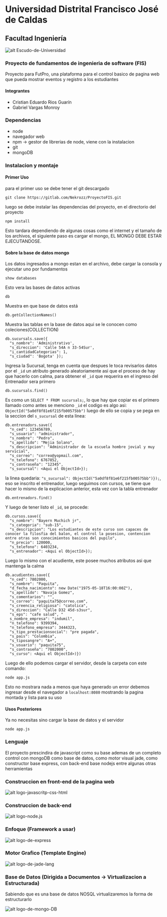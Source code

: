 # Universidad Distrital Francisco José de Caldas
## Facultad Ingeniería

![alt Escudo-de-Universidad](logo/UD-logo.gif)

### Proyecto de fundamentos de ingenieria de software (FIS)

Proyecto para FutPro, una plataforma para el control basico de pagina web que pueda mostrar eventos y registro a los estudiantes

#### Integrantes
- Cristian Eduardo Rios Guarín
- Gabriel Vargas Monroy

### Dependencias
- node
- navegador web
- npm -> gestor de librerias de node, viene con la instalacion
- git
- mongoDB

### Instalacion y montaje
#### Primer Uso
para el primer uso se debe tener el git descargado
```
git clone https://gitlab.com/Nekrozz/ProyectoFIS.git
```
luego se debe instalar las dependencias del proyecto, en el directorio del proyecto

```
npm install
```

Esto tardara dependiendo de algunas cosas como el internet y el tamaño de los archivos, el
siguiente paso es cargar el mongo, EL MONGO DEBE ESTAR EJECUTANDOSE.

#### Sobre la base de datos mongo

Los datos ingresados a mongo estan en el archivo, debe cargar la consola y ejecutar uno por fundamentos

```
show databases
```
Esto vera las bases de datos activas
```
db
```
Muestra en que base de datos está
```
db.getCollectionNames()
```
Muestra las tablas en la base de datos aqui se le conocen como coleciones(COLLECTION)
```
db.sucursals.save({
  "s_nombre": 'Administrativo',
  "s_direccion": 'Calle 54A n 33-54Sur',
  "i_cantidadCategorias": 1,
  "s_ciudad": 'Bogota' });
```
Ingresa la Sucursal, tenga en cuenta que despues le toca revisarlos datos por el `_id`
un atributo generado aleatoriamente asi que el proceso de hay que hacerlo con calma, para
obtener el `_id` que requerira en el ingreso del Entrenador sera primero
```
db.sucursals.find()
```
Es como un `SELECT * FROM sucursals;`, lo que hay que copiar es el primero llamado
como antes se menciono `_id` el codigo es algo asi: `ObjectId("5a0df8f81e6f215fb00575bb")`
luego de ello se copia y se pega en la seccion del `s_sucursal` de esta linea:
```
db.entrenadors.save({
  "n_ced": 123456789,
  "s_usuario": "administrador",
  "s_nombre": "Pedro",
  "s_apellido": "Mejia Solano",
  "s_descripcion": "Administrador de la escuela hombre jovial y muy servicial",
  "s_correo": "correo@yopmail.com",
  "n_telefono": 6767852,
  "s_contraseña": "12345",
  "s_sucursal": <Aqui el ObjectId>});
```
la linea quedaria: `"s_sucursal": ObjectId("5a0df8f81e6f215fb00575bb")});`, eso se inscrito
el entrenador, luego seguimos con cursos, se tiene que hacer lo mismo de la explicacion
anterior, esta vez con la tabla entrenador
```
db.entrenadors.find()
```
Y luego de tener listo el `_id`, se procede:
```
db.cursos.save({
  "s_nombre": "Bayern Muchich jr",
  "s_categoria": "sub-15",
  "s_descripcion": "Los estudiantes de este curso son capaces de conocer la filosfia del balon, el control la posesion, contencion entre otras son conocimientos basicos del pupilo",
  "n_precio": 120000,
  "s_telefono": 6403234,
  "s_entrenador": <Aqui el ObjectId>});
```
Luego lo mismo con el acudiente, este posee muchos atributos asi que mantenga la calma
```
db.acudientes.save({
  "n_ced": 7802000,
  "s_nombre": "Paquita",
  "d_fecha_nacimiento": new Date("1975-05-18T16:00:00Z"),
  "s_apellido": "Navaja Gomez",
  "s_comentarios": "",
  "s_correo": "paquita75@correo.com",
  "s_creencia_religiosa": "catolica",
  "s_direccion": "Calle D32 45d-s3sur",
  "s_eps": "cafe salud", "
  s_nombre_empresa": "indumil",
  "n_telefono": 9399394,
  "n_telefono_empresa": 3444323,
  "s_tipo_prestacionsocial": "pre pagada",
  "s_pais": "Colombia",
  "s_tiposangre": "A+",
  "s_usuario": "paquita75",
  "s_contraseña": "7802000",
  "s_curso": <Aqui el ObjectId>)})
```

Luego de ello podemos cargar el servidor, desde la carpeta con este comando:
```
node app.js
```
Esto no mostrara nada a menos que haya generado un error debemos ingresar desde el
navegador a `localhost:8080` mostrando la pagina montada y lista para su uso

#### Usos Posteriores
Ya no necesitas sino cargar la base de datos y el servidor
```
node app.js
```

### Lenguaje

El proyecto prescindira de javascript como su base ademas de un completo control
con mongoDB como base de datos, como motor visual jade, como constructor base
express, con back-end base nodejs entre algunas otras herramientas

### Construccion en front-end de la pagina web

![alt logo-javascritp-css-html](logo/hcj.jpg)

### Construccion de back-end

![alt logo-node.js](logo/node.png)

### Enfoque (Framework a usar)

![alt logo-de-express](logo/express-logo.png)

### Motor Grafico (Template Engine)

![alt logo-de-jade-lang](logo/jade-logo.png)

### Base de Datos (Dirigida a Documentos -> Virtualizacion a Estructurada)

Sabiendo que es una base de datos NOSQL virtualizaremos la forma de estructurarlo

![alt logo-de-mongo-DB](logo/logo_mongo.png)
